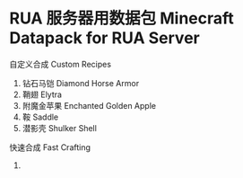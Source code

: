 # RUA 服务器用数据包 Minecraft Datapack for RUA Server

自定义合成 Custom Recipes

1. 钻石马铠 Diamond Horse Armor
2. 鞘翅 Elytra
3. 附魔金苹果 Enchanted Golden Apple
4. 鞍 Saddle
5. 潜影壳 Shulker Shell

快速合成 Fast Crafting

1. 

